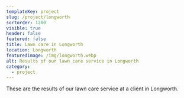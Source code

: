 ```yaml
---
templateKey: project
slug: /project/longworth
sortorder: 1200
visible: true
header: false
featured: false
title: Lawn care in Longworth
location: Longworth
featuredimage: /img/longworth.webp
alt: Results of our lawn care service in Longworth
category:
  - project
---
```


These are the results of our lawn care service at a client in Longworth.
